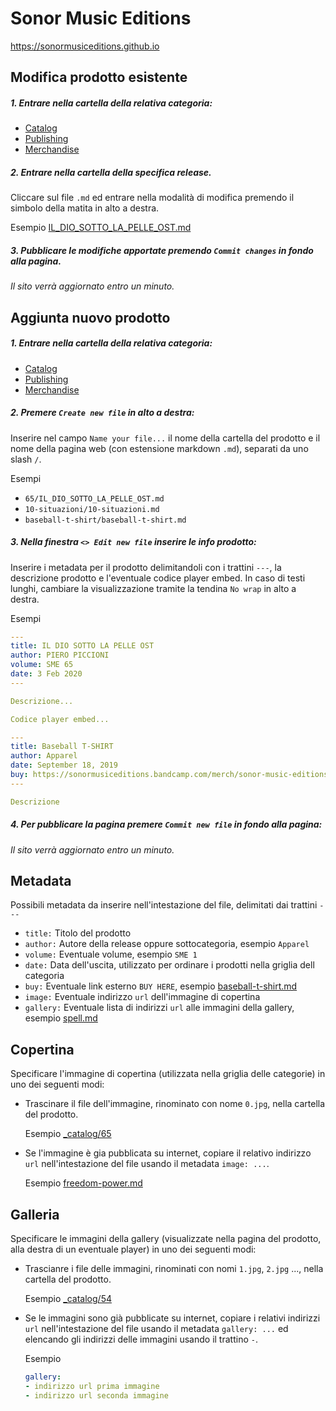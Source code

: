 # Sonor Music Editions

https://sonormusiceditions.github.io

## Modifica prodotto esistente

##### 1. Entrare nella cartella della relativa categoria:
  - [Catalog](https://github.com/sonormusiceditions/sonormusiceditions.github.io/tree/master/_catalog)
  - [Publishing](https://github.com/sonormusiceditions/sonormusiceditions.github.io/tree/master/_merchandise)
  - [Merchandise](https://github.com/sonormusiceditions/sonormusiceditions.github.io/tree/master/_publishing)

##### 2. Entrare nella cartella della specifica release.

Cliccare sul file `.md` ed entrare nella modalità di modifica premendo il simbolo della matita in alto a destra.

Esempio [IL_DIO_SOTTO_LA_PELLE_OST.md](https://github.com/sonormusiceditions/sonormusiceditions.github.io/edit/master/_catalog/65/IL_DIO_SOTTO_LA_PELLE_OST.md)

##### 3. Pubblicare le modifiche apportate premendo `Commit changes` in fondo alla pagina.

_Il sito verrà aggiornato entro un minuto._

## Aggiunta nuovo prodotto

##### 1. Entrare nella cartella della relativa categoria:
  - [Catalog](https://github.com/sonormusiceditions/sonormusiceditions.github.io/tree/master/_catalog)
  - [Publishing](https://github.com/sonormusiceditions/sonormusiceditions.github.io/tree/master/_merchandise)
  - [Merchandise](https://github.com/sonormusiceditions/sonormusiceditions.github.io/tree/master/_publishing)

##### 2. Premere `Create new file` in alto a destra:

Inserire nel campo `Name your file...` il nome della cartella del prodotto e il nome della pagina web (con estensione markdown `.md`), separati da uno slash `/`.

  Esempi

  - `65/IL_DIO_SOTTO_LA_PELLE_OST.md`
  - `10-situazioni/10-situazioni.md`
  - `baseball-t-shirt/baseball-t-shirt.md`

##### 3. Nella finestra `<> Edit new file` inserire le info prodotto:

Inserire i metadata per il prodotto delimitandoli con i trattini `---`, la descrizione prodotto e l'eventuale codice player embed. In caso di testi lunghi, cambiare la visualizzazione tramite la tendina `No wrap` in alto a destra.
  
  Esempi
  
  ```yml
  ---
  title: IL DIO SOTTO LA PELLE OST
  author: PIERO PICCIONI
  volume: SME 65
  date: 3 Feb 2020
  ---
  
  Descrizione...
  
  Codice player embed...
  ```
  
  ```yml
  ---
  title: Baseball T-SHIRT
  author: Apparel
  date: September 18, 2019
  buy: https://sonormusiceditions.bandcamp.com/merch/sonor-music-editions-light-grey-t-shirt
  ---
  
  Descrizione
  ```
  
##### 4. Per pubblicare la pagina premere `Commit new file` in fondo alla pagina:

_Il sito verrà aggiornato entro un minuto._

## Metadata

Possibili metadata da inserire nell'intestazione del file, delimitati dai trattini `---`

- `title:` Titolo del prodotto
- `author:` Autore della release oppure sottocategoria, esempio `Apparel`
- `volume:` Eventuale volume, esempio `SME 1`
- `date:` Data dell'uscita, utilizzato per ordinare i prodotti nella griglia dell categoria
- `buy:` Eventuale link esterno `BUY HERE`, esempio [baseball-t-shirt.md](https://github.com/sonormusiceditions/sonormusiceditions.github.io/edit/master/_merchandise/baseball-t-shirt/baseball-t-shirt.md)
- `image:` Eventuale indirizzo `url` dell'immagine di copertina
- `gallery:` Eventuale lista di indirizzi `url` alle immagini della gallery, esempio [spell.md](https://github.com/sonormusiceditions/sonormusiceditions.github.io/edit/master/_catalog/spell/spell.md)

## Copertina

Specificare l'immagine di copertina (utilizzata nella griglia delle categorie) in uno dei seguenti modi:

- Trascinare il file dell'immagine, rinominato con nome `0.jpg`, nella cartella del prodotto.

  Esempio [_catalog/65](https://github.com/sonormusiceditions/sonormusiceditions.github.io/tree/master/_catalog/65)
- Se l'immagine è gia pubblicata su internet, copiare il relativo indirizzo `url` nell'intestazione del file usando il metadata `image: ...`.

  Esempio [freedom-power.md](https://github.com/sonormusiceditions/sonormusiceditions.github.io/edit/master/_catalog/1/freedom-power.md)

## Galleria

Specificare le immagini della gallery (visualizzate nella pagina del prodotto, alla destra di un eventuale player) in uno dei seguenti modi:

- Trascianre i file delle immagini, rinominati con nomi `1.jpg`, `2.jpg` ..., nella cartella del prodotto.

  Esempio [_catalog/54](https://github.com/sonormusiceditions/sonormusiceditions.github.io/tree/master/_catalog/54)
- Se le immagini sono già pubblicate su internet, copiare i relativi indirizzi `url` nell'intestazione del file usando il metadata `gallery: ...` ed elencando gli indirizzi delle immagini usando il trattino `-`.
  
  Esempio
  
  ```yml
  gallery:
  - indirizzo url prima immagine
  - indirizzo url seconda immagine
  ```

